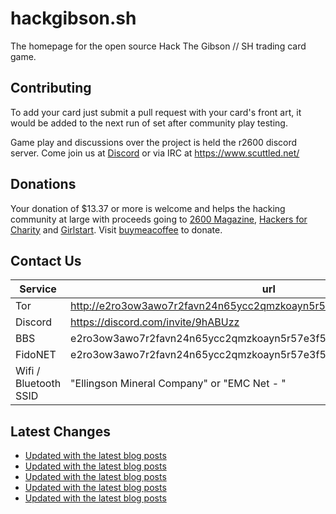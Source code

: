# hackgibson.sh
The homepage for the open source Hack The Gibson // SH trading card game.


## Contributing

To add your card just submit a pull request with your card's front art, it would be added to the next run of set after community play testing.

Game play and discussions over the project is held the r2600 discord server. Come join us at [Discord](https://discord.com/invite/9hABUzz) or via IRC at https://www.scuttled.net/


## Donations

Your donation of $13.37 or more is welcome and helps the hacking community at large with proceeds going to [2600 Magazine](https://2600.com/), [Hackers for Charity](https://hackersforcharity.org) and [Girlstart](https://girlstart.org).  Visit [buymeacoffee](https://www.buymeacoffee.com/hackgibson.sh) to donate.


## Contact Us

Service | url
-|-
Tor | http://e2ro3ow3awo7r2favn24n65ycc2qmzkoayn5r57e3f56nvjwdcgg32ad.onion
Discord | https://discord.com/invite/9hABUzz
BBS | e2ro3ow3awo7r2favn24n65ycc2qmzkoayn5r57e3f56nvjwdcgg32ad.onion:23
FidoNET | e2ro3ow3awo7r2favn24n65ycc2qmzkoayn5r57e3f56nvjwdcgg32ad.onion:24554
Wifi / Bluetooth SSID | "Ellingson Mineral Company" or "EMC Net - <fidonet address>"

## Latest Changes
<!-- BLOG-POST-LIST:START -->
- [Updated with the latest blog posts](https://github.com/DFW2600/hackgibson.sh/commit/e5e5516e192ae75af4b24af582e0d2f3da9ff5d5)
- [Updated with the latest blog posts](https://github.com/DFW2600/hackgibson.sh/commit/245c90ca7d1a25292eb99d5a2391e25122a425a8)
- [Updated with the latest blog posts](https://github.com/DFW2600/hackgibson.sh/commit/515cc319f313d8e57a231ff70ce74d107fa65e51)
- [Updated with the latest blog posts](https://github.com/DFW2600/hackgibson.sh/commit/cc991e049faffad9eac7e52b499cf9197b5efc67)
- [Updated with the latest blog posts](https://github.com/DFW2600/hackgibson.sh/commit/dd8c85671907c199299a5e29d304556b92c4a3e1)
<!-- BLOG-POST-LIST:END -->
